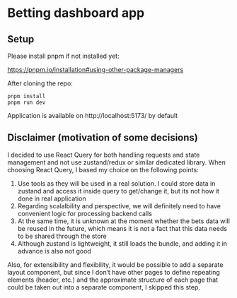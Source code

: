 # Betting dashboard app

## Setup
Please install pnpm if not installed yet:

https://pnpm.io/installation#using-other-package-managers

After cloning the repo:
```
pnpm install
pnpm run dev
```
Application is available on http://localhost:5173/ by default

## Disclaimer (motivation of some decisions)
I decided to use React Query for both handling requests and state management and not use zustand/redux or similar dedicated library.
When choosing React Query, I based my choice on the following points:

1) Use tools as they will be used in a real solution. I could store data in zustand and access it inside query to get/change it, but its not how it done in real application
2) Regarding scalalbility and perspective, we will definitely need to have convenient logic for processing backend calls
3) At the same time, it is unknown at the moment whether the bets data will be reused in the future, which means it is not a fact that this data needs to be shared through the store
4) Although zustand is lightweight, it still loads the bundle, and adding it in advance is also not good

Also, for extensibility and flexibility, it would be possible to add a separate layout component, but since I don’t have other pages to define repeating elements (header, etc.) and the approximate structure of each page that could be taken out into a separate component, I skipped this step.
